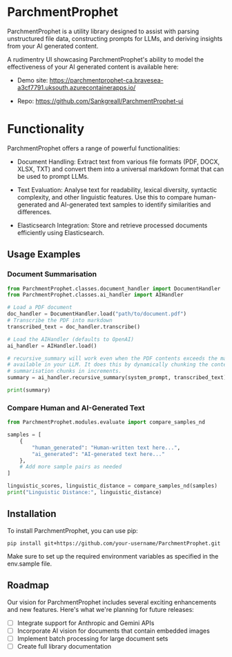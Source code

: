 # ParchmentProphet

ParchmentProphet is a utility library designed to assist with parsing unstructured file data, constructing prompts for LLMs, and deriving insights from your AI generated content. 

A rudimentry UI showcasing ParchmentProphet's ability to model the effectiveness of your AI generated content is available here:

- Demo site: https://parchmentprophet-ca.bravesea-a3cf7791.uksouth.azurecontainerapps.io/

- Repo: https://github.com/Sankgreall/ParchmentProphet-ui

# Functionality

ParchmentProphet offers a range of powerful functionalities:

- Document Handling: Extract text from various file formats (PDF, DOCX, XLSX, TXT) and convert them into a universal markdown format that can be used to prompt LLMs.

- Text Evaluation: Analyse text for readability, lexical diversity, syntactic complexity, and other linguistic features. Use this to compare human-generated and AI-generated text samples to identify similarities and differences.

- Elasticsearch Integration: Store and retrieve processed documents efficiently using Elasticsearch.

## Usage Examples

### Document Summarisation

```python 
from ParchmentProphet.classes.document_handler import DocumentHandler
from ParchmentProphet.classes.ai_handler import AIHandler

# Load a PDF document
doc_handler = DocumentHandler.load("path/to/document.pdf")
# Transcribe the PDF into markdown
transcribed_text = doc_handler.transcribe()

# Load the AIHandler (defaults to OpenAI)
ai_handler = AIHandler.load()

# recursive_summary will work even when the PDF contents exceeds the max_tokens
# available in your LLM. It does this by dynamically chunking the content and 
# summarisation chunks in increments.
summary = ai_handler.recursive_summary(system_prompt, transcribed_text)

print(summary)
```

### Compare Human and AI-Generated Text

```python
from ParchmentProphet.modules.evaluate import compare_samples_nd

samples = [
    {
        "human_generated": "Human-written text here...",
        "ai_generated": "AI-generated text here..."
    },
    # Add more sample pairs as needed
]

linguistic_scores, linguistic_distance = compare_samples_nd(samples)
print("Linguistic Distance:", linguistic_distance)
```

## Installation

To install ParchmentProphet, you can use pip:
```
pip install git+https://github.com/your-username/ParchmentProphet.git
```

Make sure to set up the required environment variables as specified in the env.sample file.

## Roadmap

Our vision for ParchmentProphet includes several exciting enhancements and new features. Here's what we're planning for future releases:

- [ ] Integrate support for Anthropic and Gemini APIs 
- [ ] Incorporate AI vision for documents that contain embedded images
- [ ] Implement batch processing for large document sets
- [ ] Create full library documentation